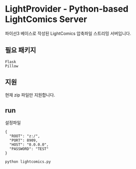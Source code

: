 # LightProvider - Python-based LightComics Server

파이선3 베이스로 작성된 LightComics 압축파일 스트리밍 서버입니다.

## 필요 패키지
```
Flask
Pillow
```

## 지원
현재 zip 파일만 지원합니다.

## run
설정파일
```
{
  "ROOT": "z:/",
  "PORT": 8909,
  "HOST": "0.0.0.0",
  "PASSWORD": "TEST"
}
```

```
python lightcomics.py
```
